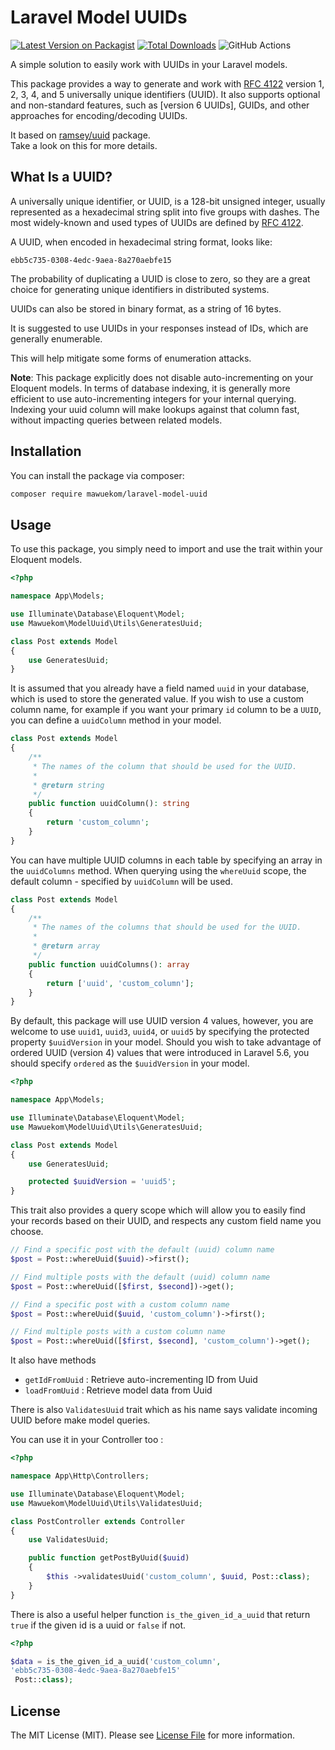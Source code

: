 # Laravel Model UUIDs

[![Latest Version on Packagist](https://img.shields.io/packagist/v/mawuekom/laravel-model-uuid.svg?style=flat-square)](https://packagist.org/packages/mawuekom/laravel-model-uuid)
[![Total Downloads](https://img.shields.io/packagist/dt/mawuekom/laravel-model-uuid.svg?style=flat-square)](https://packagist.org/packages/mawuekom/laravel-model-uuid)
![GitHub Actions](https://github.com/mawuva/laravel-model-uuid/actions/workflows/main.yml/badge.svg)

A simple solution to easily work with UUIDs in your Laravel models.

This package provides a way to generate and work with [RFC 4122](https://datatracker.ietf.org/doc/html/rfc4122) version 1, 2, 3, 4, and 5 universally unique identifiers (UUID). It also supports optional and non-standard features, such as [version 6 UUIDs], GUIDs, and other approaches for encoding/decoding UUIDs.

It based on [ramsey/uuid](https://uuid.ramsey.dev/en/latest/index.html) package.
<br>
Take a look on this for more details.

## What Is a UUID?

A universally unique identifier, or UUID, is a 128-bit unsigned integer, usually represented as a hexadecimal string split into five groups with dashes. The most widely-known and used types of UUIDs are defined by [RFC 4122](https://datatracker.ietf.org/doc/html/rfc4122).

A UUID, when encoded in hexadecimal string format, looks like:

```text
ebb5c735-0308-4edc-9aea-8a270aebfe15
```

The probability of duplicating a UUID is close to zero, so they are a great choice for generating unique identifiers in distributed systems.

UUIDs can also be stored in binary format, as a string of 16 bytes.

It is suggested to use UUIDs in your responses instead of IDs, which are
generally enumerable.

This will help mitigate some forms of enumeration attacks.

**Note**: This package explicitly does not disable auto-incrementing on your Eloquent models. In terms of database indexing, it is generally more efficient to use auto-incrementing integers for your internal querying. Indexing your uuid column will make lookups against that column fast, without impacting queries between related models.

## Installation

You can install the package via composer:

```bash
composer require mawuekom/laravel-model-uuid
```

## Usage

To use this package, you simply need to import and use the trait within your Eloquent models.

```php
<?php

namespace App\Models;

use Illuminate\Database\Eloquent\Model;
use Mawuekom\ModelUuid\Utils\GeneratesUuid;

class Post extends Model
{
    use GeneratesUuid;
}
```

It is assumed that you already have a field named `uuid` in your database, which is used to store the generated value. If you wish to use a custom column name, for example if you want your primary `id` column to be a `UUID`, you can define a `uuidColumn` method in your model.

```php
class Post extends Model
{
    /**
     * The names of the column that should be used for the UUID.
     *
     * @return string
     */
    public function uuidColumn(): string
    {
        return 'custom_column';
    }
}
```

You can have multiple UUID columns in each table by specifying an array in the `uuidColumns` method. When querying using the `whereUuid` scope, the default column - specified by `uuidColumn` will be used.

```php
class Post extends Model
{
    /**
     * The names of the columns that should be used for the UUID.
     *
     * @return array
     */
    public function uuidColumns(): array
    {
        return ['uuid', 'custom_column'];
    }
}
```

By default, this package will use UUID version 4 values, however, you are welcome to use `uuid1`, `uuid3`, `uuid4`, or `uuid5` by specifying the protected property `$uuidVersion` in your model. Should you wish to take advantage of ordered UUID (version 4) values that were introduced in Laravel 5.6, you should specify `ordered` as the `$uuidVersion` in your model.

```php
<?php

namespace App\Models;

use Illuminate\Database\Eloquent\Model;
use Mawuekom\ModelUuid\Utils\GeneratesUuid;

class Post extends Model
{
    use GeneratesUuid;

    protected $uuidVersion = 'uuid5';
}
```

This trait also provides a query scope which will allow you to easily find your records based on their UUID, and respects any custom field name you choose.

```php
// Find a specific post with the default (uuid) column name
$post = Post::whereUuid($uuid)->first();

// Find multiple posts with the default (uuid) column name
$post = Post::whereUuid([$first, $second])->get();

// Find a specific post with a custom column name
$post = Post::whereUuid($uuid, 'custom_column')->first();

// Find multiple posts with a custom column name
$post = Post::whereUuid([$first, $second], 'custom_column')->get();
```

It also have methods 
 - `getIdFromUuid` : Retrieve auto-incrementing ID from Uuid
 - `loadFromUuid`  : Retrieve model data from Uuid

There is also `ValidatesUuid` trait which as his name says validate incoming UUID before make model queries.

You can use it in your Controller too : 

```php
<?php

namespace App\Http\Controllers;

use Illuminate\Database\Eloquent\Model;
use Mawuekom\ModelUuid\Utils\ValidatesUuid;

class PostController extends Controller
{
    use ValidatesUuid;

    public function getPostByUuid($uuid)
    {
        $this ->validatesUuid('custom_column', $uuid, Post::class);
    }
}
```

There is also a useful helper function `is_the_given_id_a_uuid` that return `true` if the given id is a uuid or `false` if not.

```php
<?php

$data = is_the_given_id_a_uuid('custom_column', 
'ebb5c735-0308-4edc-9aea-8a270aebfe15'
 Post::class);
```

## License

The MIT License (MIT). Please see [License File](LICENSE.md) for more information.
